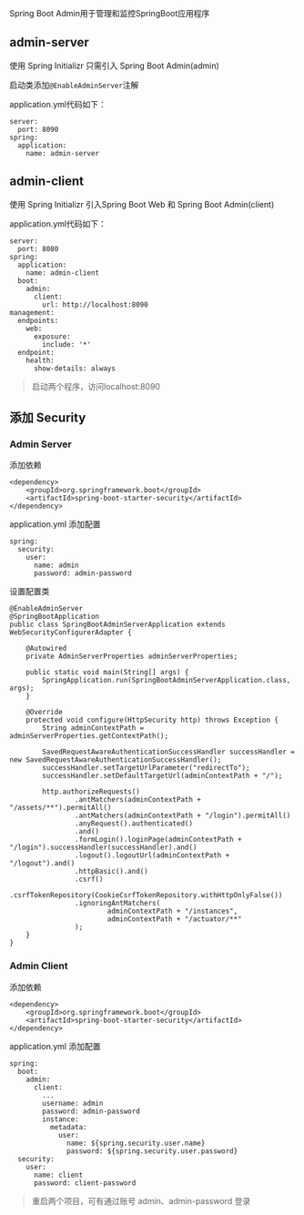 Spring Boot Admin用于管理和监控SpringBoot应用程序

## admin-server

使用 Spring Initializr 只需引入 Spring Boot Admin(admin)

启动类添加`@EnableAdminServer`注解

application.yml代码如下：
```
server:
  port: 8090
spring:
  application:
    name: admin-server
```

## admin-client

使用 Spring Initializr 引入Spring Boot Web 和 Spring Boot Admin(client)

application.yml代码如下：
```
server:
  port: 8080
spring:
  application:
    name: admin-client
  boot:
    admin:
      client:
        url: http://localhost:8090
management:
  endpoints:
    web:
      exposure:
        include: '*'
  endpoint:
    health:
      show-details: always
```

> 启动两个程序，访问localhost:8090

## 添加 Security

### Admin Server

添加依赖
```
<dependency>
    <groupId>org.springframework.boot</groupId>
    <artifactId>spring-boot-starter-security</artifactId>
</dependency>
```

application.yml 添加配置

```
spring:
  security:
    user:
      name: admin
      password: admin-password
```

设置配置类
```
@EnableAdminServer
@SpringBootApplication
public class SpringBootAdminServerApplication extends WebSecurityConfigurerAdapter {
    
    @Autowired
    private AdminServerProperties adminServerProperties;
    
    public static void main(String[] args) {
        SpringApplication.run(SpringBootAdminServerApplication.class, args);
    }
    
    @Override
    protected void configure(HttpSecurity http) throws Exception {
        String adminContextPath = adminServerProperties.getContextPath();
    
        SavedRequestAwareAuthenticationSuccessHandler successHandler = new SavedRequestAwareAuthenticationSuccessHandler();
        successHandler.setTargetUrlParameter("redirectTo");
        successHandler.setDefaultTargetUrl(adminContextPath + "/");
    
        http.authorizeRequests()
                .antMatchers(adminContextPath + "/assets/**").permitAll()
                .antMatchers(adminContextPath + "/login").permitAll()
                .anyRequest().authenticated()
                .and()
                .formLogin().loginPage(adminContextPath + "/login").successHandler(successHandler).and()
                .logout().logoutUrl(adminContextPath + "/logout").and()
                .httpBasic().and()
                .csrf()
                .csrfTokenRepository(CookieCsrfTokenRepository.withHttpOnlyFalse())
                .ignoringAntMatchers(
                        adminContextPath + "/instances",
                        adminContextPath + "/actuator/**"
                );
    }
}
```

### Admin Client

添加依赖
```
<dependency>
    <groupId>org.springframework.boot</groupId>
    <artifactId>spring-boot-starter-security</artifactId>
</dependency>
```

application.yml 添加配置
```
spring:
  boot:
    admin:
      client:
        ...
        username: admin
        password: admin-password
        instance:
          metadata:
            user:
              name: ${spring.security.user.name}
              password: ${spring.security.user.password}
  security:
    user:
      name: client
      password: client-password
```


> 重启两个项目，可有通过账号 admin、admin-password 登录